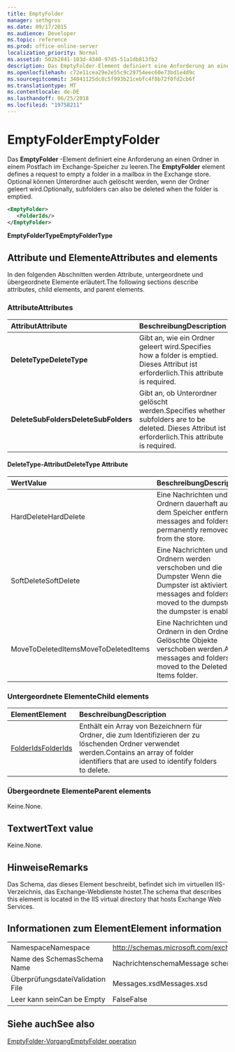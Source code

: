 ```yaml
---
title: EmptyFolder
manager: sethgros
ms.date: 09/17/2015
ms.audience: Developer
ms.topic: reference
ms.prod: office-online-server
localization_priority: Normal
ms.assetid: 502b2841-103d-4340-97d5-51a1db813fb2
description: Das EmptyFolder-Element definiert eine Anforderung an einen Ordner in einem Postfach im Exchange-Speicher zu leeren. Optional können Unterordner auch gelöscht werden, wenn der Ordner geleert wird.
ms.openlocfilehash: c72e11cea29e2e55c9c29754eec60e73bd1e4d9c
ms.sourcegitcommit: 34041125dc8c5f993b21cebfc4f8b72f0fd2cb6f
ms.translationtype: MT
ms.contentlocale: de-DE
ms.lasthandoff: 06/25/2018
ms.locfileid: "19758211"
---
```

# <a name="emptyfolder"></a><span data-ttu-id="88f37-104">EmptyFolder</span><span class="sxs-lookup"><span data-stu-id="88f37-104">EmptyFolder</span></span>

<span data-ttu-id="88f37-105">Das **EmptyFolder** -Element definiert eine Anforderung an einen Ordner in einem Postfach im Exchange-Speicher zu leeren.</span><span class="sxs-lookup"><span data-stu-id="88f37-105">The **EmptyFolder** element defines a request to empty a folder in a mailbox in the Exchange store.</span></span> <span data-ttu-id="88f37-106">Optional können Unterordner auch gelöscht werden, wenn der Ordner geleert wird.</span><span class="sxs-lookup"><span data-stu-id="88f37-106">Optionally, subfolders can also be deleted when the folder is emptied.</span></span> 
  
```XML
<EmptyFolder>
   <FolderIds/>
</EmptyFolder>
```

 <span data-ttu-id="88f37-107">**EmptyFolderType**</span><span class="sxs-lookup"><span data-stu-id="88f37-107">**EmptyFolderType**</span></span>
## <a name="attributes-and-elements"></a><span data-ttu-id="88f37-108">Attribute und Elemente</span><span class="sxs-lookup"><span data-stu-id="88f37-108">Attributes and elements</span></span>

<span data-ttu-id="88f37-109">In den folgenden Abschnitten werden Attribute, untergeordnete und übergeordnete Elemente erläutert.</span><span class="sxs-lookup"><span data-stu-id="88f37-109">The following sections describe attributes, child elements, and parent elements.</span></span>
  
### <a name="attributes"></a><span data-ttu-id="88f37-110">Attribute</span><span class="sxs-lookup"><span data-stu-id="88f37-110">Attributes</span></span>

|<span data-ttu-id="88f37-111">**Attribut**</span><span class="sxs-lookup"><span data-stu-id="88f37-111">**Attribute**</span></span>|<span data-ttu-id="88f37-112">**Beschreibung**</span><span class="sxs-lookup"><span data-stu-id="88f37-112">**Description**</span></span>|
|:-----|:-----|
|<span data-ttu-id="88f37-113">**DeleteType**</span><span class="sxs-lookup"><span data-stu-id="88f37-113">**DeleteType**</span></span> <br/> |<span data-ttu-id="88f37-114">Gibt an, wie ein Ordner geleert wird.</span><span class="sxs-lookup"><span data-stu-id="88f37-114">Specifies how a folder is emptied.</span></span> <span data-ttu-id="88f37-115">Dieses Attribut ist erforderlich.</span><span class="sxs-lookup"><span data-stu-id="88f37-115">This attribute is required.</span></span>  <br/> |
|<span data-ttu-id="88f37-116">**DeleteSubFolders**</span><span class="sxs-lookup"><span data-stu-id="88f37-116">**DeleteSubFolders**</span></span> <br/> |<span data-ttu-id="88f37-117">Gibt an, ob Unterordner gelöscht werden.</span><span class="sxs-lookup"><span data-stu-id="88f37-117">Specifies whether subfolders are to be deleted.</span></span> <span data-ttu-id="88f37-118">Dieses Attribut ist erforderlich.</span><span class="sxs-lookup"><span data-stu-id="88f37-118">This attribute is required.</span></span>  <br/> |
   
#### <a name="deletetype-attribute"></a><span data-ttu-id="88f37-119">DeleteType-Attribut</span><span class="sxs-lookup"><span data-stu-id="88f37-119">DeleteType Attribute</span></span>

|<span data-ttu-id="88f37-120">**Wert**</span><span class="sxs-lookup"><span data-stu-id="88f37-120">**Value**</span></span>|<span data-ttu-id="88f37-121">**Beschreibung**</span><span class="sxs-lookup"><span data-stu-id="88f37-121">**Description**</span></span>|
|:-----|:-----|
|<span data-ttu-id="88f37-122">HardDelete</span><span class="sxs-lookup"><span data-stu-id="88f37-122">HardDelete</span></span>  <br/> |<span data-ttu-id="88f37-123">Eine Nachrichten und Ordnern dauerhaft aus dem Speicher entfernt.</span><span class="sxs-lookup"><span data-stu-id="88f37-123">A messages and folders are permanently removed from the store.</span></span>  <br/> |
|<span data-ttu-id="88f37-124">SoftDelete</span><span class="sxs-lookup"><span data-stu-id="88f37-124">SoftDelete</span></span>  <br/> |<span data-ttu-id="88f37-125">Eine Nachrichten und Ordnern werden verschoben und die Dumpster Wenn die Dumpster ist aktiviert.</span><span class="sxs-lookup"><span data-stu-id="88f37-125">A messages and folders are moved to the dumpster if the dumpster is enabled.</span></span>  <br/> |
|<span data-ttu-id="88f37-126">MoveToDeletedItems</span><span class="sxs-lookup"><span data-stu-id="88f37-126">MoveToDeletedItems</span></span>  <br/> |<span data-ttu-id="88f37-127">Eine Nachrichten und Ordnern in den Ordner Gelöschte Objekte verschoben werden.</span><span class="sxs-lookup"><span data-stu-id="88f37-127">A messages and folders are moved to the Deleted Items folder.</span></span>  <br/> |
   
### <a name="child-elements"></a><span data-ttu-id="88f37-128">Untergeordnete Elemente</span><span class="sxs-lookup"><span data-stu-id="88f37-128">Child elements</span></span>

|<span data-ttu-id="88f37-129">**Element**</span><span class="sxs-lookup"><span data-stu-id="88f37-129">**Element**</span></span>|<span data-ttu-id="88f37-130">**Beschreibung**</span><span class="sxs-lookup"><span data-stu-id="88f37-130">**Description**</span></span>|
|:-----|:-----|
|[<span data-ttu-id="88f37-131">FolderIds</span><span class="sxs-lookup"><span data-stu-id="88f37-131">FolderIds</span></span>](folderids.md) <br/> |<span data-ttu-id="88f37-132">Enthält ein Array von Bezeichnern für Ordner, die zum Identifizieren der zu löschenden Ordner verwendet werden.</span><span class="sxs-lookup"><span data-stu-id="88f37-132">Contains an array of folder identifiers that are used to identify folders to delete.</span></span>  <br/> |
   
### <a name="parent-elements"></a><span data-ttu-id="88f37-133">Übergeordnete Elemente</span><span class="sxs-lookup"><span data-stu-id="88f37-133">Parent elements</span></span>

<span data-ttu-id="88f37-134">Keine.</span><span class="sxs-lookup"><span data-stu-id="88f37-134">None.</span></span>
  
## <a name="text-value"></a><span data-ttu-id="88f37-135">Textwert</span><span class="sxs-lookup"><span data-stu-id="88f37-135">Text value</span></span>

<span data-ttu-id="88f37-136">Keine.</span><span class="sxs-lookup"><span data-stu-id="88f37-136">None.</span></span>
  
## <a name="remarks"></a><span data-ttu-id="88f37-137">Hinweise</span><span class="sxs-lookup"><span data-stu-id="88f37-137">Remarks</span></span>

<span data-ttu-id="88f37-138">Das Schema, das dieses Element beschreibt, befindet sich im virtuellen IIS-Verzeichnis, das Exchange-Webdienste hostet.</span><span class="sxs-lookup"><span data-stu-id="88f37-138">The schema that describes this element is located in the IIS virtual directory that hosts Exchange Web Services.</span></span>
  
## <a name="element-information"></a><span data-ttu-id="88f37-139">Informationen zum Element</span><span class="sxs-lookup"><span data-stu-id="88f37-139">Element information</span></span>

|||
|:-----|:-----|
|<span data-ttu-id="88f37-140">Namespace</span><span class="sxs-lookup"><span data-stu-id="88f37-140">Namespace</span></span>  <br/> |http://schemas.microsoft.com/exchange/services/2006/messages  <br/> |
|<span data-ttu-id="88f37-141">Name des Schemas</span><span class="sxs-lookup"><span data-stu-id="88f37-141">Schema Name</span></span>  <br/> |<span data-ttu-id="88f37-142">Nachrichtenschema</span><span class="sxs-lookup"><span data-stu-id="88f37-142">Message schema</span></span>  <br/> |
|<span data-ttu-id="88f37-143">Überprüfungsdatei</span><span class="sxs-lookup"><span data-stu-id="88f37-143">Validation File</span></span>  <br/> |<span data-ttu-id="88f37-144">Messages.xsd</span><span class="sxs-lookup"><span data-stu-id="88f37-144">Messages.xsd</span></span>  <br/> |
|<span data-ttu-id="88f37-145">Leer kann sein</span><span class="sxs-lookup"><span data-stu-id="88f37-145">Can be Empty</span></span>  <br/> |<span data-ttu-id="88f37-146">False</span><span class="sxs-lookup"><span data-stu-id="88f37-146">False</span></span>  <br/> |
   
## <a name="see-also"></a><span data-ttu-id="88f37-147">Siehe auch</span><span class="sxs-lookup"><span data-stu-id="88f37-147">See also</span></span>



[<span data-ttu-id="88f37-148">EmptyFolder-Vorgang</span><span class="sxs-lookup"><span data-stu-id="88f37-148">EmptyFolder operation</span></span>](emptyfolder-operation.md)

